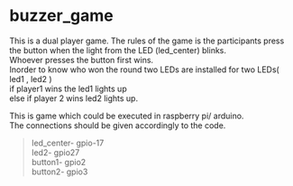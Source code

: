 # buzzer_game
This is a dual player game.
The rules of the game is the participants press the button when the light from the LED (led_center) blinks.  
Whoever presses the button first wins.  
Inorder to know who won the round two LEDs are installed for two LEDs( led1 , led2 )  
if player1 wins the led1 lights up  
else if player 2 wins led2 lights up.    


This is game which could be executed in raspberry pi/ arduino.  
The connections should be given accordingly to the code.  
>led_center- gpio-17  
>led2- gpio27  
>button1- gpio2  
>button2- gpio3  
